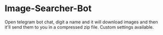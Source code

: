 # Image-Searcher-Bot
Open telegram bot chat, digit a name and it will download images and then it'll send them to you in a compressed zip file. Custom settings available. 
